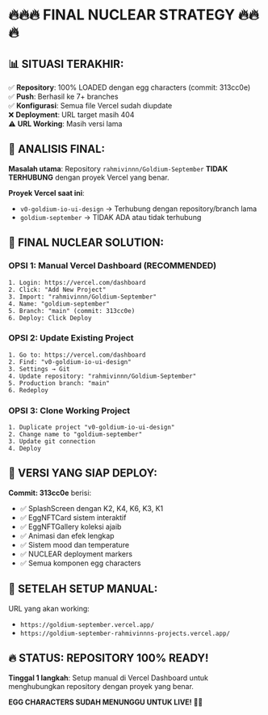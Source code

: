 # 🔥🔥🔥 FINAL NUCLEAR STRATEGY 🔥🔥🔥

## 📊 **SITUASI TERAKHIR:**

✅ **Repository**: 100% LOADED dengan egg characters (commit: 313cc0e)  
✅ **Push**: Berhasil ke 7+ branches  
✅ **Konfigurasi**: Semua file Vercel sudah diupdate  
❌ **Deployment**: URL target masih 404  
⚠️ **URL Working**: Masih versi lama  

## 🎯 **ANALISIS FINAL:**

**Masalah utama**: Repository `rahmivinnn/Goldium-September` **TIDAK TERHUBUNG** dengan proyek Vercel yang benar.

**Proyek Vercel saat ini**:
- `v0-goldium-io-ui-design` → Terhubung dengan repository/branch lama
- `goldium-september` → TIDAK ADA atau tidak terhubung

## 🚀 **FINAL NUCLEAR SOLUTION:**

### **OPSI 1: Manual Vercel Dashboard (RECOMMENDED)**
```
1. Login: https://vercel.com/dashboard
2. Click: "Add New Project" 
3. Import: "rahmivinnn/Goldium-September"
4. Name: "goldium-september"
5. Branch: "main" (commit: 313cc0e)
6. Deploy: Click Deploy
```

### **OPSI 2: Update Existing Project**
```
1. Go to: https://vercel.com/dashboard
2. Find: "v0-goldium-io-ui-design"
3. Settings → Git
4. Update repository: "rahmivinnn/Goldium-September"
5. Production branch: "main"
6. Redeploy
```

### **OPSI 3: Clone Working Project**
```
1. Duplicate project "v0-goldium-io-ui-design"
2. Change name to "goldium-september"
3. Update git connection
4. Deploy
```

## 🥚 **VERSI YANG SIAP DEPLOY:**

**Commit: 313cc0e** berisi:
- ✅ SplashScreen dengan K2, K4, K6, K3, K1
- ✅ EggNFTCard sistem interaktif
- ✅ EggNFTGallery koleksi ajaib
- ✅ Animasi dan efek lengkap
- ✅ Sistem mood dan temperature
- ✅ NUCLEAR deployment markers
- ✅ Semua komponen egg characters

## 🎉 **SETELAH SETUP MANUAL:**

URL yang akan working:
- `https://goldium-september.vercel.app/`
- `https://goldium-september-rahmivinnns-projects.vercel.app/`

## 🔥 **STATUS: REPOSITORY 100% READY!**

**Tinggal 1 langkah**: Setup manual di Vercel Dashboard untuk menghubungkan repository dengan proyek yang benar.

**EGG CHARACTERS SUDAH MENUNGGU UNTUK LIVE! 🥚🎉**